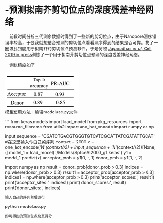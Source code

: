 # -预测拟南芥剪切位点的深度残差神经网络
&#8194;&#8194;前段时间分析三代测序数据时得到了一些新的剪切位点，由于Nanopore测序错误率较高，于是我就想结合预测的剪切位点看看测序得到的结果是否可靠。找了一圈没找到能用于拟南芥的剪切位点预测软件，于是仿照  [Jaganathan *et al*, Cell 2019 in press](https://doi.org/10.1016/j.cell.2018.12.015)训练了一个用于拟南芥剪切位点预测的深度残差神经网络。<br></p>
&#8194;&#8194;训练精度如下<br></p>
<div align="left"><img src="figure/figure1.png" width="48%"></div>
模型使用方法：编辑modeluse.py文件<br></p>
```
from keras.models import load_model
from pkg_resources import resource_filename
from utils2 import one_hot_encode
import numpy as np

input_sequence = 'CGATCTGACGTGGGTGTCATCGCATTATCGATATTGCAT'
#在这里输入你自己的序列
context = 2000
x = one_hot_encode('N'*(context//2) + input_sequence + 'N'*(context//2))[None, :]
model_1 = load_model('./Models/SpliceAI2000_g1.keras')
y1 = model_1.predict(x)
acceptor_prob = y1[0, :, 1]
donor_prob = y1[0, :, 2]

import numpy as np
result = donor_prob[donor_prob > 0.3]
indices = np.where(donor_prob > 0.3)
result1 = acceptor_prob[acceptor_prob > 0.3]
indices1 = np.where(acceptor_prob > 0.3)
print('acceptor_scores:', result1)
print('acceptor_sites:', indices1)
print('donor_scores:', result)
print('donor_sites:', indices)
```
输入自己的序列然后运行
```
python modeluse.py
```
即可得到的预测位点及其得分
